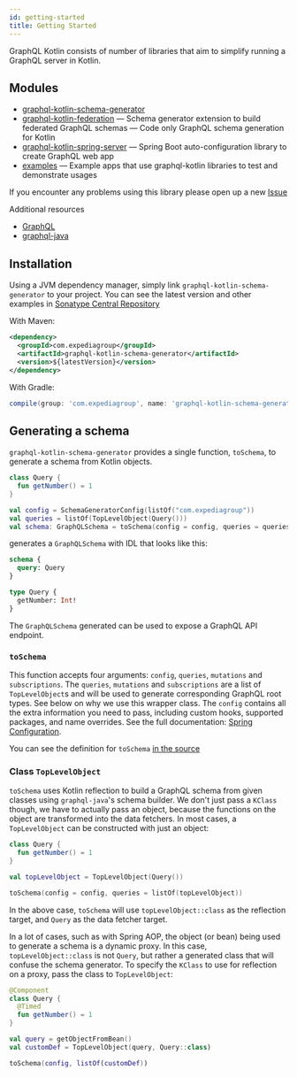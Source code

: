 ```yaml
---
id: getting-started 
title: Getting Started
---
```


GraphQL Kotlin consists of number of libraries that aim to simplify running a GraphQL server in Kotlin.

## Modules

* [graphql-kotlin-schema-generator](https://github.com/ExpediaGroup/graphql-kotlin/tree/master/graphql-kotlin-schema-generator)
* [graphql-kotlin-federation](https://github.com/ExpediaGroup/graphql-kotlin/tree/master/graphql-kotlin-federation)
  &mdash; Schema generator extension to build federated GraphQL schemas
  &mdash; Code only GraphQL schema generation for Kotlin
* [graphql-kotlin-spring-server](https://github.com/ExpediaGroup/graphql-kotlin/tree/master/graphql-kotlin-spring-server)
  &mdash; Spring Boot auto-configuration library to create GraphQL web app
* [examples](https://github.com/ExpediaGroup/graphql-kotlin/tree/master/examples)
  &mdash; Example apps that use graphql-kotlin libraries to test and demonstrate usages

If you encounter any problems using this library please open up a new
[Issue](https://github.com/ExpediaGroup/graphql-kotlin/issues)

Additional resources

* [GraphQL](https://graphql.org/)
* [graphql-java](https://www.graphql-java.com/documentation/)

## Installation

Using a JVM dependency manager, simply link `graphql-kotlin-schema-generator` to your project. You can see the latest
version and other examples in [Sonatype Central
Repository](https://search.maven.org/artifact/com.expediagroup/graphql-kotlin-schema-generator)

With Maven:

```xml
<dependency>
  <groupId>com.expediagroup</groupId>
  <artifactId>graphql-kotlin-schema-generator</artifactId>
  <version>${latestVersion}</version>
</dependency>
```

With Gradle:

```groovy
compile(group: 'com.expediagroup', name: 'graphql-kotlin-schema-generator', version: "$latestVersion")
```

## Generating a schema

`graphql-kotlin-schema-generator` provides a single function, `toSchema`, to generate a schema from Kotlin objects.

```kotlin
class Query {
  fun getNumber() = 1
}

val config = SchemaGeneratorConfig(listOf("com.expediagroup"))
val queries = listOf(TopLevelObject(Query()))
val schema: GraphQLSchema = toSchema(config = config, queries = queries)
```

generates a `GraphQLSchema` with IDL that looks like this:

```graphql
schema {
  query: Query
}

type Query {
  getNumber: Int!
}
```

The `GraphQLSchema` generated can be used to expose a GraphQL API endpoint.

### `toSchema`

This function accepts four arguments: `config`, `queries`, `mutations` and `subscriptions`. The `queries`, `mutations`
and `subscriptions` are a list of `TopLevelObject`s and will be used to generate corresponding GraphQL root types. See
below on why we use this wrapper class. The `config` contains all the extra information you need to pass, including
custom hooks, supported packages, and name overrides. See the full documentation: [Spring Configuration](spring-config).

You can see the definition for `toSchema` [in the
source](https://github.com/ExpediaGroup/graphql-kotlin/blob/master/graphql-kotlin-schema-generator/src/main/kotlin/com/expediagroup/graphql/toSchema.kt)

### Class `TopLevelObject`

`toSchema` uses Kotlin reflection to build a GraphQL schema from given classes using `graphql-java`'s schema builder. We
don't just pass a `KClass` though, we have to actually pass an object, because the functions on the object are
transformed into the data fetchers. In most cases, a `TopLevelObject` can be constructed with just an object:

```kotlin
class Query {
  fun getNumber() = 1
}

val topLevelObject = TopLevelObject(Query())

toSchema(config = config, queries = listOf(topLevelObject))
```

In the above case, `toSchema` will use `topLevelObject::class` as the reflection target, and `Query` as the data fetcher
target.

In a lot of cases, such as with Spring AOP, the object (or bean) being used to generate a schema is a dynamic proxy. In
this case, `topLevelObject::class` is not `Query`, but rather a generated class that will confuse the schema generator.
To specify the `KClass` to use for reflection on a proxy, pass the class to `TopLevelObject`:

```kotlin
@Component
class Query {
  @Timed
  fun getNumber() = 1
}

val query = getObjectFromBean()
val customDef = TopLevelObject(query, Query::class)

toSchema(config, listOf(customDef))
```
